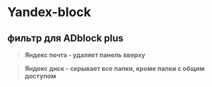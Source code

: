 # Yandex-block
## фильтр для ADblock plus 

>**Яндекс почта - удаляет панель вверху**

>**Яндекс диск - скрывает все папки, кроме папки с общим доступом**

